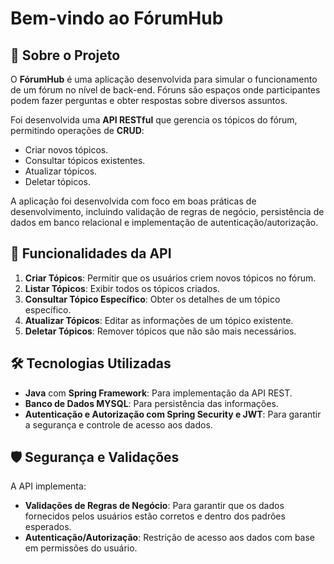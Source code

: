 <h1>Bem-vindo ao FórumHub</h1>


## 📖 Sobre o Projeto

O **FórumHub** é uma aplicação desenvolvida para simular o funcionamento de um fórum no nível de back-end. Fóruns são espaços onde participantes podem fazer perguntas e obter respostas sobre diversos assuntos. 

Foi desenvolvida uma **API RESTful** que gerencia os tópicos do fórum, permitindo operações de **CRUD**: 
- Criar novos tópicos.
- Consultar tópicos existentes.
- Atualizar tópicos.
- Deletar tópicos.

A aplicação foi desenvolvida com foco em boas práticas de desenvolvimento, incluindo validação de regras de negócio, persistência de dados em banco relacional e implementação de autenticação/autorização.

## 🎯 Funcionalidades da API

1. **Criar Tópicos**: Permitir que os usuários criem novos tópicos no fórum.
2. **Listar Tópicos**: Exibir todos os tópicos criados.
3. **Consultar Tópico Específico**: Obter os detalhes de um tópico específico.
4. **Atualizar Tópicos**: Editar as informações de um tópico existente.
5. **Deletar Tópicos**: Remover tópicos que não são mais necessários.

## 🛠️ Tecnologias Utilizadas

- **Java** com **Spring Framework**: Para implementação da API REST.
- **Banco de Dados MYSQL**: Para persistência das informações.
- **Autenticação e Autorização com Spring Security e JWT**: Para garantir a segurança e controle de acesso aos dados.


## 🛡️ Segurança e Validações

A API implementa:

- **Validações de Regras de Negócio**: Para garantir que os dados fornecidos pelos usuários estão corretos e dentro dos padrões esperados.
- **Autenticação/Autorização**: Restrição de acesso aos dados com base em permissões do usuário.

